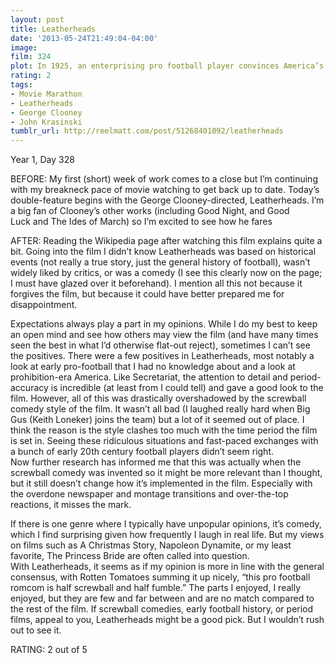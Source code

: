 ```yaml
---
layout: post
title: Leatherheads
date: '2013-05-24T21:49:04-04:00'
image: 
film: 324
plot: In 1925, an enterprising pro football player convinces America’s too-good-to-be-true college football hero to play for his team and keep the league from going under.
rating: 2
tags:
- Movie Marathon
- Leatherheads
- George Clooney
- John Krasinski
tumblr_url: http://reelmatt.com/post/51268401092/leatherheads
---
```


Year 1, Day 328

BEFORE: My first (short) week of work comes to a close but I’m continuing with my breakneck pace of movie watching to get back up to date. Today’s double-feature begins with the George Clooney-directed, Leatherheads. I’m a big fan of Clooney’s other works (including Good Night, and Good Luck and The Ides of March) so I’m excited to see how he fares

AFTER: Reading the Wikipedia page after watching this film explains quite a bit. Going into the film I didn’t know Leatherheads was based on historical events (not really a true story, just the general history of football), wasn’t widely liked by critics, or was a comedy (I see this clearly now on the page; I must have glazed over it beforehand). I mention all this not because it forgives the film, but because it could have better prepared me for disappointment.

Expectations always play a part in my opinions. While I do my best to keep an open mind and see how others may view the film (and have many times seen the best in what I’d otherwise flat-out reject), sometimes I can’t see the positives. There were a few positives in Leatherheads, most notably a look at early pro-football that I had no knowledge about and a look at prohibition-era America. Like Secretariat, the attention to detail and period-accuracy is incredible (at least from I could tell) and gave a good look to the film. However, all of this was drastically overshadowed by the screwball comedy style of the film. It wasn’t all bad (I laughed really hard when Big Gus (Keith Loneker) joins the team) but a lot of it seemed out of place. I think the reason is the style clashes too much with the time period the film is set in. Seeing these ridiculous situations and fast-paced exchanges with a bunch of early 20th century football players didn’t seem right. Now further research has informed me that this was actually when the screwball comedy was invented so it might be more relevant than I thought, but it still doesn’t change how it’s implemented in the film. Especially with the overdone newspaper and montage transitions and over-the-top reactions, it misses the mark.

If there is one genre where I typically have unpopular opinions, it’s comedy, which I find surprising given how frequently I laugh in real life. But my views on films such as A Christmas Story, Napoleon Dynamite, or my least favorite, The Princess Bride are often called into question. With Leatherheads, it seems as if my opinion is more in line with the general consensus, with Rotten Tomatoes summing it up nicely, “this pro football romcom is half screwball and half fumble.” The parts I enjoyed, I really enjoyed, but they are few and far between and are no match compared to the rest of the film. If screwball comedies, early football history, or period films, appeal to you, Leatherheads might be a good pick. But I wouldn’t rush out to see it.

RATING: 2 out of 5
